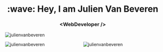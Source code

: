 <h1 align="center">:wave: Hey, I am Julien Van Beveren</h1>
<h3 align="center">&#60;WebDeveloper /&#62;</h3>

<p align="left"> <img src="https://komarev.com/ghpvc/?username=julienvanbeveren&label=Profile%20views&color=0e75b6&style=flat" alt="julienvanbeveren" /> </p>

<p align="center"><img align="left" src="https://github-readme-stats.vercel.app/api/top-langs?username=julienvanbeveren&show_icons=true&locale=en&layout=compact" alt="julienvanbeveren" /></p>
<p align="center"><img align="center" src="https://github-readme-streak-stats.herokuapp.com/?user=julienvanbeveren&" alt="julienvanbeveren" /></p>
<!--
**julienvanbeveren/julienvanbeveren** is a ✨ _special_ ✨ repository because its `README.md` (this file) appears on your GitHub profile.

Here are some ideas to get you started:

- 🔭 I’m currently working on ...
- 🌱 I’m currently learning ...
- 👯 I’m looking to collaborate on ...
- 🤔 I’m looking for help with ...
- 💬 Ask me about ...
- 📫 How to reach me: ...
- 😄 Pronouns: ...
- ⚡ Fun fact: ...
-->
